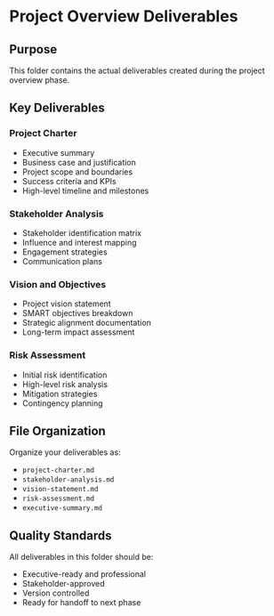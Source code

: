 # Project Overview Deliverables

## Purpose
This folder contains the actual deliverables created during the project overview phase.

## Key Deliverables

### Project Charter
- Executive summary
- Business case and justification
- Project scope and boundaries
- Success criteria and KPIs
- High-level timeline and milestones

### Stakeholder Analysis
- Stakeholder identification matrix
- Influence and interest mapping
- Engagement strategies
- Communication plans

### Vision and Objectives
- Project vision statement
- SMART objectives breakdown
- Strategic alignment documentation
- Long-term impact assessment

### Risk Assessment
- Initial risk identification
- High-level risk analysis
- Mitigation strategies
- Contingency planning

## File Organization
Organize your deliverables as:
- `project-charter.md`
- `stakeholder-analysis.md`
- `vision-statement.md`
- `risk-assessment.md`
- `executive-summary.md`

## Quality Standards
All deliverables in this folder should be:
- Executive-ready and professional
- Stakeholder-approved
- Version controlled
- Ready for handoff to next phase